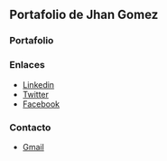 ## Portafolio de Jhan Gomez



### Portafolio



### Enlaces

- [Linkedin](https://www.linkedin.com/in/jhangmez/)
- [Twitter](https://www.twitter.com/jhangmez/)
- [Facebook](https://www.facebook.com/jhangmez/)


### Contacto

- [Gmail](mailto:jhangmez.pe@gmail.com)